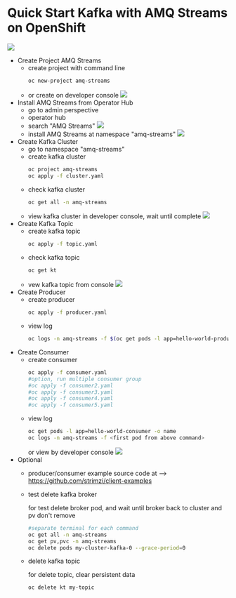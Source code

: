 # Quick Start Kafka with AMQ Streams on OpenShift

![](images/operators.png)


- Create Project AMQ Streams
  - create project with command line
    ```bash
    oc new-project amq-streams
    ```
  - or create on developer console
    ![](images/demo1.png)
- Install AMQ Streams from Operator Hub
  - go to admin perspective
  - operator hub
  - search "AMQ Streams"
    ![](images/demo2.png)
  - install AMQ Streams at namespace "amq-streams"
    ![](images/demo3.png)
- Create Kafka Cluster
  - go to namespace "amq-streams"
  - create kafka cluster
    ```bash
    oc project amq-streams
    oc apply -f cluster.yaml
    ```
  - check kafka cluster
    ```bash
    oc get all -n amq-streams
    ```
  - view kafka cluster in developer console, wait until complete
    ![](images/demo4.png)
- Create Kafka Topic
  - create kafka topic
    ```bash
    oc apply -f topic.yaml
    ```
  - check kafka topic
    ```bash
    oc get kt
    ```
  - vew kafka topic from console
    ![](images/demo5.png)
- Create Producer
  - create producer
    ```bash
    oc apply -f producer.yaml
    ```
  - view log
    ```bash
    oc logs -n amq-streams -f $(oc get pods -l app=hello-world-producer -o name)
    ```
- Create Consumer
  - create consumer
    ```bash
    oc apply -f consumer.yaml
    #option, run multiple consumer group
    #oc apply -f consumer2.yaml
    #oc apply -f consumer3.yaml
    #oc apply -f consumer4.yaml
    #oc apply -f consumer5.yaml
    ```
  - view log 
    ```bash
    oc get pods -l app=hello-world-consumer -o name
    oc logs -n amq-streams -f <first pod from above command>
    ```
    or view by developer console
    ![](images/demo6.png)
- Optional
  - producer/consumer example source code at --> https://github.com/strimzi/client-examples
  - test delete kafka broker
    
    for test delete broker pod, and wait until broker back to cluster and pv don't remove
    ```bash
    #separate terminal for each command
    oc get all -n amq-streams
    oc get pv,pvc -n amq-streams
    oc delete pods my-cluster-kafka-0 --grace-period=0
    ```
  - delete kafka topic
    
    for delete topic, clear persistent data
    ```bash
    oc delete kt my-topic
    ```
